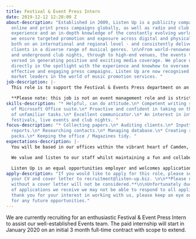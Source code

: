 ```yaml
---
title: Festival & Event Press Intern
date: 2019-12-12 12:28:00 Z
about-description: "Established in 2009, Listen Up is a publicity company offering
  online and print press campaigns globally, as well as radio and club services. With
  experience and an in-depth knowledge of the constantly evolving world of press,
  we ensure targeted promotion and exposure across digital and physical channels -
  both on an international and regional level - and consistently deliver results to
  clients in a diverse range of musical genres. \n\nFrom world-renowned festivals
  and underground club nights, through to high-end venues, the events team are well
  versed in generating positive and exciting media coverage. We place our clients
  directly in the spotlight with the experience and knowhow to oversee thoughtful,
  effective and engaging press campaigns. Listen Up are now recognised as one of the
  market leaders in the world of music promotion services. "
job-description: |-
  This role is to support the Festival & Events Press department on an intern level whose recent clients including the likes of Parklife, The Warehouse Project, South West Four, Annie Mac’s AMP Lost & Found, Malta Tourism Authority, Afro Nation, FLY Open Air, ANTS, O Beach Ibiza and Cafe Mambo.

  **Please note: this job is not an event management role and is strictly based around PR work.**
skills-description: "* Helpful, can do attitude.\n* Competent writing skills.\n* Knowledge
  of Microsoft Office suite.\n* Proactive and confident in taking on the challenge
  of unfamiliar tasks.\n* Excellent communicator.\n* An interest in international
  festivals, live events and club nights. "
focus-description: "* Collecting papers.\n* Auditing clients.\n* Inputting data into
  reports.\n* Researching contacts.\n* Managing database.\n* Creating reports / Press
  packs.\n* Keeping the office / Magazines tidy. "
expectations-description: |-
  You will be based in our offices within the vibrant heart of Camden, a few minutes’ walk from excellent transport links with the added delights of the world famous market.

  We value and listen to our staff whilst maintaining a fun and collaborative environment, encourage new ideas and offer career progression. Our staff events are legendary and you will be joining our well established team where you will be given genuine care and support from your colleagues and Directors.

  Listen Up is an equal opportunities employer and welcomes applications from all suitably qualified persons regardless of their race, sex, disability, religion/belief, sexual orientation or age.
apply-description: "If you would like to apply for this role, please send a copy of
  your CV and cover letter to recruitment@listen-up.biz. \n\n**Please note that applications
  without a cover letter will not be considered.**\n\nUnfortunately due to the volume
  of applications we receive we may not be able to respond to all applications but
  thank you for your interest in working with us, please keep an eye out on our website
  for any future opportunities."
---
```


We are currently recruiting for an enthusiastic Festival & Event Press Intern to assist our well-established Events team. The paid internship will start in January 2020 on an initial 3 month full-time contract with scope to extend.